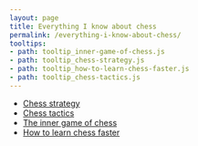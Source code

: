```yaml
---
layout: page
title: Everything I know about chess
permalink: /everything-i-know-about-chess/
tooltips: 
- path: tooltip_inner-game-of-chess.js
- path: tooltip_chess-strategy.js
- path: tooltip_how-to-learn-chess-faster.js
- path: tooltip_chess-tactics.js
---
```


* <a id="chess-strategy" class="internal-link" href="/chess-strategy/">Chess strategy</a>
* <a id="chess-tactics" class="internal-link" href="/chess-tactics/">Chess tactics</a>
* <a id="inner-game-of-chess" class="internal-link" href="/inner-game-of-chess/">The inner game of chess</a>
* <a id="how-to-learn-chess-faster" class="internal-link" href="/how-to-learn-chess-faster/">How to learn chess faster</a>